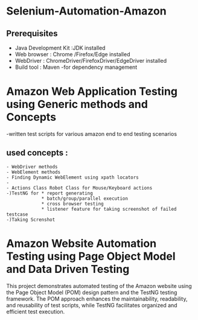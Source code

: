 # Selenium-Automation-Amazon

## Prerequisites

- Java Development Kit :JDK installed
- Web browser : Chrome /Firefox/Edge installed
- WebDriver : ChromeDriver/FirefoxDriver/EdgeDriver installed
- Build tool : Maven -for dependency management


# Amazon Web Application Testing using Generic methods and Concepts
-written test scripts for various amazon end to end testing scenarios
## used concepts :
    - WebDriver methods
    - WebElement methods
    - Finding Dynamic WebElement using xpath locators
    - 
    - Actions Class Robot Class for Mouse/Keyboard actions
    -)TestNG for * report generating
                 * batch/group/parallel execution
                 * cross browser testing
                 * listener feature for taking screenshot of failed testcase
    -)Taking Screnshot

# Amazon Website Automation Testing using Page Object Model and Data Driven Testing

This project demonstrates automated testing of the Amazon website using the Page Object Model (POM)
design pattern and the TestNG testing framework.
The POM approach enhances the maintainability, readability, and reusability of test scripts,
while TestNG facilitates organized and efficient test execution.





